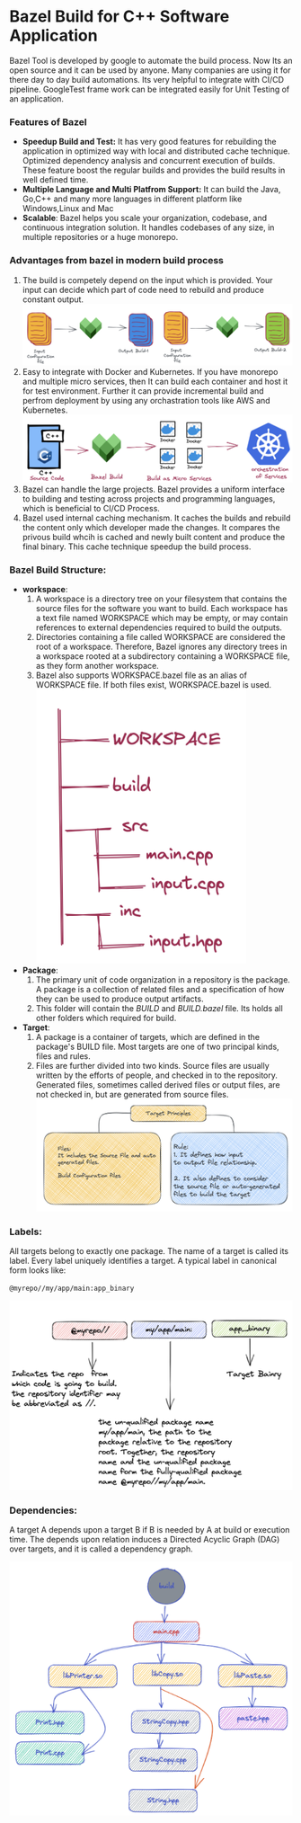 # Bazel Build for C++ Software Application
Bazel Tool is developed by google to automate the build process. Now Its an open source and it can be used by anyone. Many companies are using it for there day to day build automations. Its very helpful to integrate with CI/CD pipeline. GoogleTest frame work can be integrated easily for Unit Testing of an application.

### Features of Bazel
* **Speedup Build and Test:** It has very good features for rebuilding the application in optimized way with local and distributed cache technique. Optimized dependency analysis and concurrent execution of builds. These feature boost the regular builds and provides the build results in well defined time.  
* **Multiple Language and Multi Platfrom Support:** It can build the Java, Go,C++ and many more languages in different platform like Windows,Linux and Mac
* **Scalable**: Bazel helps you scale your organization, codebase, and continuous integration solution. It handles codebases of any size, in multiple repositories or a huge monorepo.

### Advantages from bazel in modern build process
1) The build is competely depend on the input which is provided. Your input can decide which part of code need to rebuild and produce constant output.
![Alt text](./build.png?raw=true "Chained Build")
2) Easy to integrate with Docker and Kubernetes. If you have monorepo and multiple micro services, then It can build each container and host it for test environment. Further it can provide incremental build and perfrom deployment by using any orchastration tools like AWS and Kubernetes.
![Alt text](./chainbuild.png?raw=true "Chained Build")
3) Bazel can handle the large projects. Bazel provides a uniform interface to building and testing across projects and programming languages, which is beneficial to CI/CD Process.
4) Bazel used internal caching mechanism. It caches the builds and rebuild the content only which developer made the changes. It compares the privous build whcih is cached and newly built content and produce the final binary. This cache technique speedup the build process.

### Bazel Build Structure:
* **workspace**: 
     1. A workspace is a directory tree on your filesystem that contains the source files for the software you want to build. Each workspace has a text file named WORKSPACE which may be empty, or may contain references to external dependencies required to build the outputs. 
     2.  Directories containing a file called WORKSPACE are considered the root of a workspace. Therefore, Bazel ignores any directory trees in a workspace rooted at a subdirectory containing a WORKSPACE file, as they form another workspace. 
     3. Bazel also supports WORKSPACE.bazel file as an alias of WORKSPACE file. If both files exist, WORKSPACE.bazel is used.
![Alt text](./dir.png?raw=true "Chained Build")
* **Package**:
     1.  The primary unit of code organization in a repository is the package. A package is a collection of related files and a specification of how they
     can be used to produce output artifacts.
     2. This folder will contain the *BUILD* and *BUILD.bazel* file. Its holds all other folders which required for build.
* **Target**:
     1. A package is a container of targets, which are defined in the package's BUILD file. Most targets are one of two principal kinds, files and rules.
     2. Files are further divided into two kinds. Source files are usually written by the efforts of people, and checked in to the repository. Generated files, sometimes called derived files or output files, are not checked in, but are generated from source files.
     ![Alt text](./rules.png?raw=true "Chained Build")
     
### Labels: ###

All targets belong to exactly one package. The name of a target is called its label. Every label uniquely identifies a target. A typical label in canonical form looks like:

 `@myrepo//my/app/main:app_binary`

![Alt text](./names.png?raw=true "Chained Build")

### Dependencies: ###
A target A depends upon a target B if B is needed by A at build or execution time. The depends upon relation induces a Directed Acyclic Graph (DAG) over targets, and it is called a dependency graph.

![Alt text](./dependency.png?raw=true "Chained Build")
